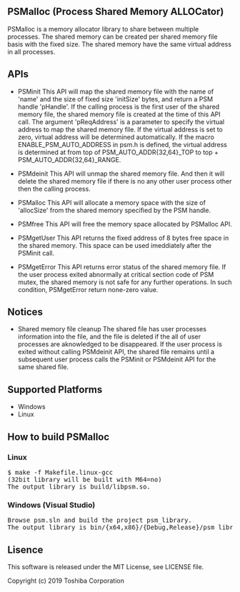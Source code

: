 ## PSMalloc (Process Shared Memory ALLOCator)
PSMalloc is a memory allocator library to share between multiple processes.
The shared memory can be created per shared memory file basis with the fixed size.
The shared memory have the same virtual address in all processes.

## APIs
* PSMinit
This API will map the shared memory file with the name of 'name' and the size of fixed size 'initSize' bytes, and return a PSM handle 'pHandle'.
If the calling process is the first user of the shared memory file, the shared memory file is created at the time of this API call.
The argument 'pReqAddress' is a parameter to specify the virtual address to map the shared memory file. If the virtual address is set
to zero, virtual address will be determined automatically.
If the macro ENABLE_PSM_AUTO_ADDRESS in psm.h is defined, the virtual address is determined at from top of PSM_AUTO_ADDR{32,64}_TOP to top + PSM_AUTO_ADDR{32,64}_RANGE.

* PSMdeinit
This API will unmap the shared memory file. And then it will delete the shared memory file if there is no any other user process other then the calling process.

* PSMalloc
This API will allocate a memory space with the size of 'allocSize' from the shared memory specified by the PSM handle.

* PSMfree
This API will free the memory space allocated by PSMalloc API.

* PSMgetUser
This API returns the fixed address of 8 bytes free space in the shared memory. This space can be used imeddiately after the PSMinit call.

* PSMgetError
This API returns error status of the shared memory file. If the user process exited abnormally at critical section code of PSM mutex, the shared memory is not safe for any further operations. In such condition, PSMgetError return none-zero value.

## Notices
* Shared memory file cleanup
The shared file has user processes information into the file, and the file is deleted if the all of user processes are aknowledged to be disappeared.
If the user process is exited without calling PSMdeinit API, the shared file remains until a subsequent user process calls the PSMinit or PSMdeinit API for the same shared file.

## Supported Platforms
* Windows
* Linux

## How to build PSMalloc
### Linux
<pre>
$ make -f Makefile.linux-gcc
(32bit library will be built with M64=no)
The output library is build/libpsm.so.
</pre>

### Windows (Visual Studio)
<pre>
Browse psm.sln and build the project psm_library.
The output library is bin/{x64,x86}/{Debug,Release}/psm_library.dll.
</pre>

## Lisence
This software is released under the MIT License, see LICENSE file.

Copyright (c) 2019 Toshiba Corporation
